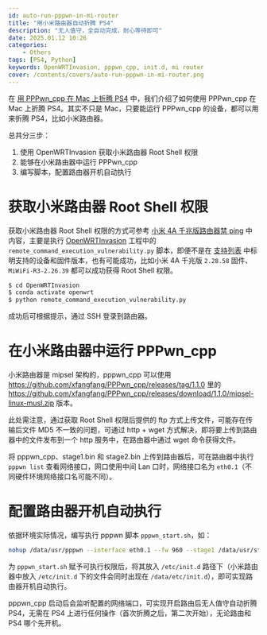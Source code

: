 ```yaml
---
id: auto-run-pppwn-in-mi-router
title: "用小米路由器自动折腾 PS4"
description: "无人值守，全自动完成，耐心等待即可"
date: 2025.01.12 10:26
categories:
    - Others
tags: [PS4, Python]
keywords: OpenWRTInvasion, pppwn_cpp, init.d, mi router
cover: /contents/covers/auto-run-pppwn-in-mi-router.png
---
```


在 [用 PPPwn_cpp 在 Mac 上折腾 PS4](https://alphahinex.github.io/2024/12/15/using-pppwn-cpp-on-mac-with-ps4/) 中，我们介绍了如何使用 PPPwn_cpp 在 Mac 上折腾 PS4。其实不只是 Mac，只要能运行 PPPwn_cpp 的设备，都可以用来折腾 PS4，比如小米路由器。

总共分三步：

1. 使用 OpenWRTInvasion 获取小米路由器 Root Shell 权限
2. 能够在小米路由器中运行 PPPwn_cpp
3. 编写脚本，配置路由器开机自动执行

# 获取小米路由器 Root Shell 权限

获取小米路由器 Root Shell 权限的方式可参考 [小米 4A 千兆版路由器禁 ping](https://alphahinex.github.io/2024/02/25/mir4ag-disable-ping/) 中内容，主要是执行 [OpenWRTInvasion](https://github.com/acecilia/OpenWRTInvasion) 工程中的 `remote_command_execution_vulnerability.py` 脚本，即便不是在 [支持列表](https://github.com/acecilia/OpenWRTInvasion?tab=readme-ov-file#supported-routers-and-firmware-versions) 中标明支持的设备和固件版本，也有可能成功，比如小米 4A 千兆版 `2.28.58` 固件、`MiWiFi-R3-2.26.39` 都可以成功获得 Root Shell 权限。

```bash
$ cd OpenWRTInvasion
$ conda activate openwrt
$ python remote_command_execution_vulnerability.py
```

成功后可根据提示，通过 SSH 登录到路由器。

# 在小米路由器中运行 PPPwn_cpp

小米路由器是 mipsel 架构的，pppwn_cpp 可以使用 https://github.com/xfangfang/PPPwn_cpp/releases/tag/1.1.0 里的 https://github.com/xfangfang/PPPwn_cpp/releases/download/1.1.0/mipsel-linux-musl.zip 版本。

此处需注意，通过获取 Root Shell 权限后提供的 ftp 方式上传文件，可能存在传输后文件 MD5 不一致的问题，可通过 http + wget 方式解决，即将要上传到路由器中的文件发布到一个 http 服务中，在路由器中通过 wget 命令获得文件。

将 pppwn_cpp、stage1.bin 和 stage2.bin 上传到路由器后，可在路由器中执行 `pppwn list` 查看网络接口，网口使用中间 Lan 口时，网络接口名为 `eth0.1`（不同硬件环境网络接口名可能不同）。

# 配置路由器开机自动执行

依据环境实际情况，编写执行 pppwn 脚本 `pppwn_start.sh`，如：

```bash
nohup /data/usr/pppwn --interface eth0.1 --fw 960 --stage1 /data/usr/stage1.bin --stage2 /data/usr/stage2_9.60.bin --timeout 10 --auto-retry >> /var/log/pppwn_start.log 2>&1 &
```

为 `pppwn_start.sh` 赋予可执行权限后，将其放入 `/etc/init.d` 路径下（小米路由器中放入 `/etc/init.d` 下的文件会同时出现在 `/data/etc/init.d`），即可实现路由器开机自动执行。

pppwn_cpp 启动后会监听配置的网络端口，可实现开启路由后无人值守自动折腾 PS4，无需在 PS4 上进行任何操作（首次折腾之后，第二次开始），无论路由和 PS4 哪个先开机。
